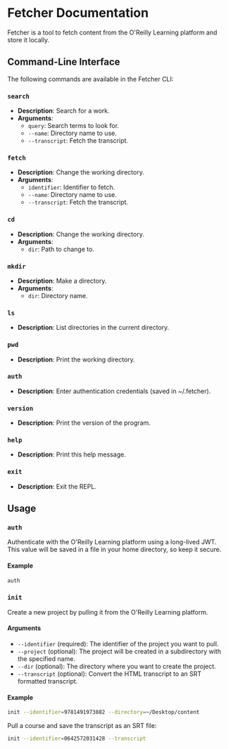 # Fetcher Documentation

Fetcher is a tool to fetch content from the O'Reilly Learning platform and store it locally.

## Command-Line Interface

The following commands are available in the Fetcher CLI:

### `search`

- **Description**: Search for a work.
- **Arguments**:
  - `query`: Search terms to look for.
  - `--name`: Directory name to use.
  - `--transcript`: Fetch the transcript.

### `fetch`

- **Description**: Change the working directory.
- **Arguments**:
  - `identifier`: Identifier to fetch.
  - `--name`: Directory name to use.
  - `--transcript`: Fetch the transcript.

### `cd`

- **Description**: Change the working directory.
- **Arguments**:
  - `dir`: Path to change to.

### `mkdir`

- **Description**: Make a directory.
- **Arguments**:
  - `dir`: Directory name.

### `ls`

- **Description**: List directories in the current directory.

### `pwd`

- **Description**: Print the working directory.

### `auth`

- **Description**: Enter authentication credentials (saved in ~/.fetcher).

### `version`

- **Description**: Print the version of the program.

### `help`

- **Description**: Print this help message.

### `exit`

- **Description**: Exit the REPL.

## Usage

### `auth`

Authenticate with the O'Reilly Learning platform using a long-lived JWT. This value will be saved in a file in your home directory, so keep it secure.

#### Example

```bash
auth
```

### `init`

Create a new project by pulling it from the O'Reilly Learning platform.

#### Arguments

- `--identifier` (required): The identifier of the project you want to pull.
- `--project` (optional): The project will be created in a subdirectory with the specified name.
- `--dir` (optional): The directory where you want to create the project.
- `--transcript` (optional): Convert the HTML transcript to an SRT formatted transcript.

#### Example

```bash
init --identifier=9781491973882 --directory=~/Desktop/content
```

Pull a course and save the transcript as an SRT file:

```bash
init --identifier=0642572031428 --transcript
```
